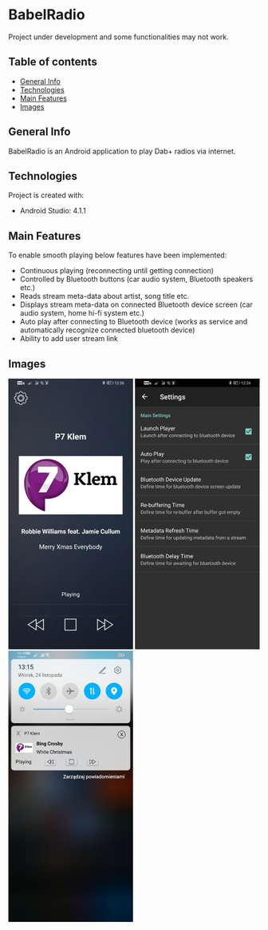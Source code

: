 # BabelRadio
Project under development and some functionalities may not work.

## Table of contents
* [General Info](#general-info)
* [Technologies](#technologies)
* [Main Features](#main-features)
* [Images](#images)

## General Info
BabelRadio is an Android application to play Dab+ radios via internet.
	
## Technologies
Project is created with:
* Android Studio: 4.1.1
	
## Main Features
To enable smooth playing below features have been implemented:
* Continuous playing (reconnecting until getting connection)
* Controlled by Bluetooth buttons (car audio system, Bluetooth speakers etc.)
* Reads stream meta-data about artist, song title etc.
* Displays stream meta-data on connected Bluetooth device screen (car audio system, home hi-fi system etc.)
* Auto play after connecting to Bluetooth device (works as service and automatically recognize connected bluetooth device)
* Ability to add user stream link

## Images
<img src="./img/1-Main_Application.jpg" width="250"/>
<img src="./img/2-Settings.jpg" width="250"/>
<img src="./img/3-Notification.jpg" width="250"/>

